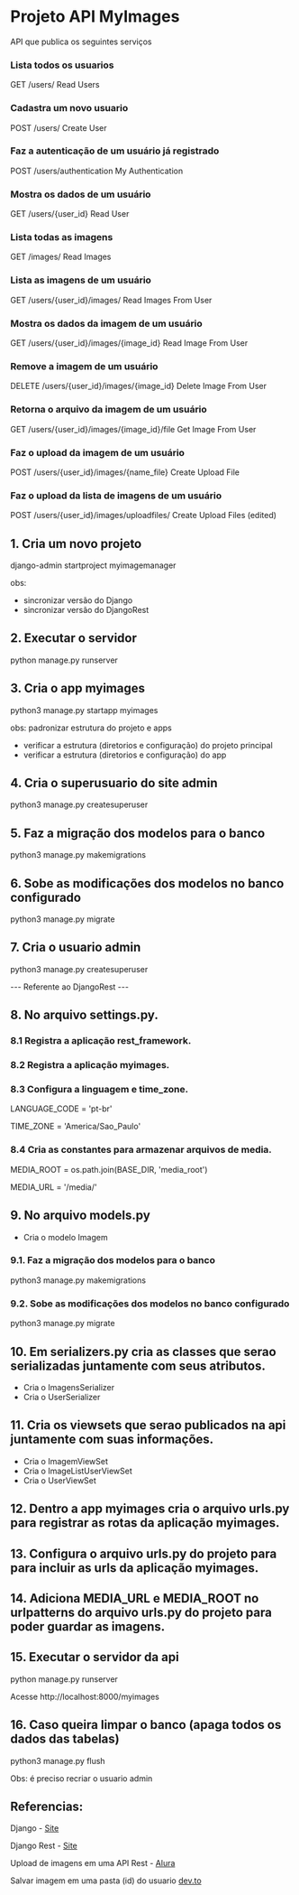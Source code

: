 # Projeto API MyImages

API que publica os seguintes serviços

### Lista todos os usuarios
GET
/users/
Read Users

### Cadastra um novo usuario
POST
/users/
Create User

### Faz a autenticação de um usuário já registrado
POST
/users/authentication
My Authentication

### Mostra os dados de um usuário
GET
/users/{user_id}
Read User

### Lista todas as imagens
GET
/images/
Read Images

### Lista as imagens de um usuário
GET
/users/{user_id}/images/
Read Images From User

### Mostra os dados da imagem de um usuário
GET
/users/{user_id}/images/{image_id}
Read Image From User

### Remove a imagem de um usuário
DELETE
/users/{user_id}/images/{image_id}
Delete Image From User

### Retorna o arquivo da imagem de um usuário
GET
/users/{user_id}/images/{image_id}/file
Get Image From User

### Faz o upload da imagem de um usuário
POST
/users/{user_id}/images/{name_file}
Create Upload File

### Faz o upload da lista de imagens de um usuário
POST
/users/{user_id}/images/uploadfiles/
Create Upload Files (edited) 

## 1. Cria um novo projeto 

django-admin startproject myimagemanager

obs: 
- sincronizar versão do Django
- sincronizar versão do DjangoRest

## 2. Executar o servidor 

python manage.py runserver

## 3. Cria o app myimages

python3 manage.py startapp myimages

obs: padronizar estrutura do projeto e apps
- verificar a estrutura (diretorios e configuração) do projeto principal
- verificar a estrutura (diretorios e configuração) do app 

## 4. Cria o superusuario do site admin

python3 manage.py createsuperuser

## 5. Faz a migração dos modelos para o banco

python3 manage.py makemigrations

## 6. Sobe as modificações dos modelos no banco configurado

python3 manage.py migrate

## 7. Cria o usuario admin

python3 manage.py createsuperuser

--- Referente ao DjangoRest --- 

## 8. No arquivo settings.py.

### 8.1 Registra a aplicação rest_framework.
### 8.2 Registra a aplicação myimages.
### 8.3 Configura a linguagem e time_zone.
LANGUAGE_CODE = 'pt-br'

TIME_ZONE = 'America/Sao_Paulo'

### 8.4 Cria as constantes para armazenar arquivos de media.

MEDIA_ROOT = os.path.join(BASE_DIR, 'media_root')

MEDIA_URL = '/media/'

## 9. No arquivo models.py

- Cria o modelo Imagem 

### 9.1. Faz a migração dos modelos para o banco

python3 manage.py makemigrations

### 9.2. Sobe as modificações dos modelos no banco configurado

python3 manage.py migrate

## 10. Em serializers.py cria as classes que serao serializadas juntamente com seus atributos.
- Cria o ImagensSerializer
- Cria o UserSerializer

## 11. Cria os viewsets que serao publicados na api juntamente com suas informações.
- Cria o ImagemViewSet
- Cria o ImageListUserViewSet
- Cria o UserViewSet

## 12. Dentro a app myimages cria o arquivo urls.py para registrar as rotas da aplicação myimages.

## 13. Configura o arquivo urls.py do projeto para para incluir as urls da aplicação myimages.

## 14. Adiciona MEDIA_URL e MEDIA_ROOT no urlpatterns do arquivo urls.py do projeto para poder guardar as imagens.

## 15. Executar o servidor da api

python manage.py runserver

Acesse http://localhost:8000/myimages

## 16. Caso queira limpar o banco (apaga todos os dados das tabelas)

python3 manage.py flush

Obs: é preciso recriar o usuario admin

## Referencias:

Django - [Site](https://www.djangoproject.com/)

Django Rest - [Site](https://www.django-rest-framework.org/)

Upload de imagens em uma API Rest - [Alura](https://www.alura.com.br/artigos/django-upload-de-imagens-em-uma-api-rest)

Salvar imagem em uma pasta (id) do usuario [dev.to](https://dev.to/thomz/uploading-images-to-django-rest-framework-from-forms-in-react-3jhj)